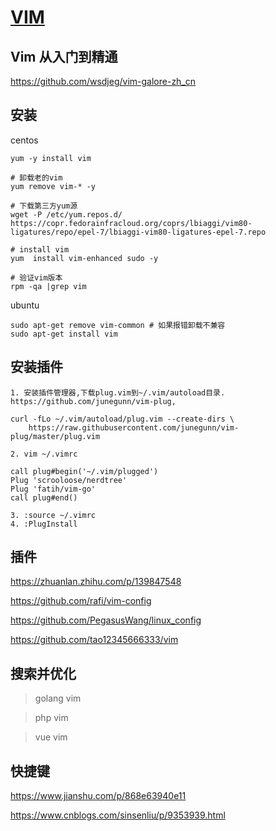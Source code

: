 # [VIM](https://github.com/wsdjeg/vim-galore-zh_cn)

## Vim 从入门到精通
https://github.com/wsdjeg/vim-galore-zh_cn

## 安装
centos
```shell
yum -y install vim

# 卸载老的vim
yum remove vim-* -y

# 下载第三方yum源
wget -P /etc/yum.repos.d/  https://copr.fedorainfracloud.org/coprs/lbiaggi/vim80-ligatures/repo/epel-7/lbiaggi-vim80-ligatures-epel-7.repo

# install vim
yum  install vim-enhanced sudo -y

# 验证vim版本
rpm -qa |grep vim
```

ubuntu
```shell
sudo apt-get remove vim-common # 如果报错卸载不兼容
sudo apt-get install vim
```

## 安装插件
```
1. 安装插件管理器,下载plug.vim到~/.vim/autoload目录. https://github.com/junegunn/vim-plug,

curl -fLo ~/.vim/autoload/plug.vim --create-dirs \
    https://raw.githubusercontent.com/junegunn/vim-plug/master/plug.vim

2. vim ~/.vimrc

call plug#begin('~/.vim/plugged')
Plug 'scrooloose/nerdtree'
Plug 'fatih/vim-go'
call plug#end()

3. :source ~/.vimrc
4. :PlugInstall
```

## 插件

https://zhuanlan.zhihu.com/p/139847548

https://github.com/rafi/vim-config

https://github.com/PegasusWang/linux_config

https://github.com/tao12345666333/vim

## 搜索并优化

> golang vim

> php vim

> vue vim

## 快捷键

https://www.jianshu.com/p/868e63940e11

https://www.cnblogs.com/sinsenliu/p/9353939.html